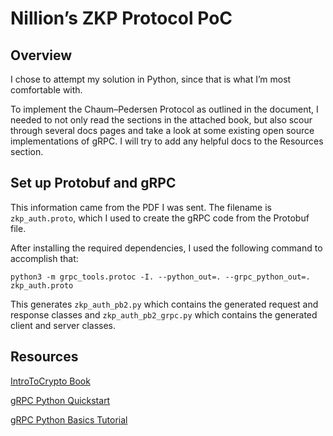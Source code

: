 # Nillion’s ZKP Protocol PoC
## Overview
I chose to attempt my solution in Python, since that is what I’m most comfortable with.

To implement the Chaum–Pedersen Protocol as outlined in the document, I needed to not only read the sections in the attached book, but also scour through several docs pages and take a look at some existing open source implementations of gRPC. I will try to add any helpful docs to the Resources section.

## Set up Protobuf and gRPC
This information came from the PDF I was sent. The filename is `zkp_auth.proto`, which I used to create the gRPC code from the Protobuf file.

After installing the required dependencies, I used the following command to accomplish that:
```
python3 -m grpc_tools.protoc -I. --python_out=. --grpc_python_out=. zkp_auth.proto
```

This generates `zkp_auth_pb2.py` which contains the generated request and response classes and `zkp_auth_pb2_grpc.py` which contains the generated client and server classes.

## Resources
[IntroToCrypto Book](https://www.cs.umd.edu/~waa/414-F11/IntroToCrypto.pdf)

[gRPC Python Quickstart](https://grpc.io/docs/languages/python/quickstart/)

[gRPC Python Basics Tutorial](https://grpc.io/docs/languages/python/basics/)
